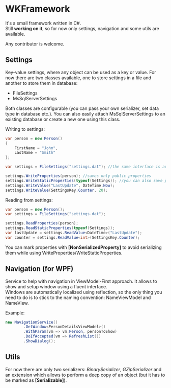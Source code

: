 # WKFramework

It's a small framework written in C#.  
Still **working on it**, so for now only settings, navigation and some utils are available.  

Any contributor is welcome.



## Settings
Key-value settings, where any object can be used as a key or value. For now there are two classes available, one to store settings in a file and another to store them in database:
- FileSettings
- MsSqlServerSettings

Both classes are configurable (you can pass your own serializer, set data type in database etc.). You can also easily attach MsSqlServerSettings to an existing database or create a new one using this class.

Writing to settings:
```c#
var person = new Person()
{
    FirstName = "John",
    LastName = "Smith"
};

var settings = FileSettings("settings.dat"); //the same interface is availalbe for MsSqlServerSettings

settings.WriteProperties(person); //saves only public properties
settings.WriteStaticProperties(typeof(Settings)); //you can also save properties from a static class
settings.WriteValue("LastUpdate", DateTime.Now);
settings.WriteValue(SettingsKey.Counter, 20);
```

Reading from settings:
```c#
var person = new Person();
var settings = FileSettings("settings.dat");

settings.ReadProperties(person);
settings.ReadStaticProperties(typeof(Settings));
var lastUpdate = settings.ReadValue<DateTime>("LastUpdate");
var counter = settings.ReadValue<int>(SettingsKey.Counter);
```

You can mark properties with **[NonSerializedProperty]** to avoid serializing them while using WriteProperties/WriteStaticProperties.



## Navigation (for WPF)
Service to help with navigation in ViewModel-First approach. It allows to show and setup window using a fluent interface.  
Windows are automatically localized using reflection, so the only thing you need to do is to stick to the naming convention: NameViewModel and NameView.

Example:
```c#
new NavigationService()
		.GetWindow<PersonDetailsViewModel>()
		.WithParam(vm => vm.Person, personToShow)
		.DoIfAccepted(vm => RefreshList())
		.ShowDialog();
```



## Utils
For now there are only two serializers: *BinarySerializer*, *GZipSerializer* and an extension which allows to perform a deep copy of an object (but it has to be marked as **[Serializable]**).